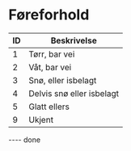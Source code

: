 # Føreforhold

| ID | Beskrivelse               |
|----|---------------------------|
| 1  | Tørr, bar vei             |
| 2  | Våt, bar vei              |
| 3  | Snø, eller isbelagt       |
| 4  | Delvis snø eller isbelagt |
| 5  | Glatt ellers              |
| 9  | Ukjent                    |
---- done